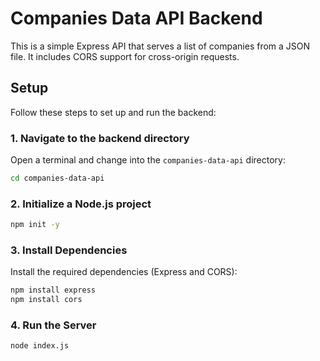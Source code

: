 # Companies Data API Backend

This is a simple Express API that serves a list of companies from a JSON file. It includes CORS support for cross-origin requests.

## Setup

Follow these steps to set up and run the backend:

### 1. Navigate to the backend directory
Open a terminal and change into the `companies-data-api` directory:

```bash
cd companies-data-api
```

### 2. Initialize a Node.js project

```bash
npm init -y
```

### 3. Install Dependencies
Install the required dependencies (Express and CORS):

```bash
npm install express
npm install cors
```

### 4. Run the Server

```bash
node index.js
```